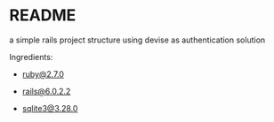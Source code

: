 # README

a simple rails project structure using devise as authentication solution

Ingredients:

* ruby@2.7.0

* rails@6.0.2.2

* sqlite3@3.28.0